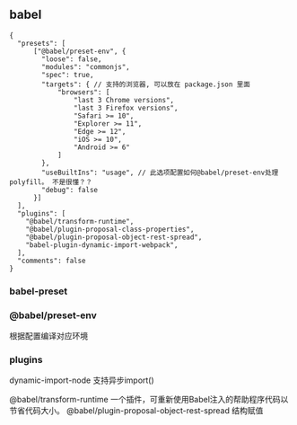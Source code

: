 
## babel
```
{
  "presets": [
      ["@babel/preset-env", {
        "loose": false,
        "modules": "commonjs",
        "spec": true,
        "targets": { // 支持的浏览器, 可以放在 package.json 里面
            "browsers": [
                "last 3 Chrome versions",
                "last 3 Firefox versions",
                "Safari >= 10",
                "Explorer >= 11",
                "Edge >= 12",
                "iOS >= 10",
                "Android >= 6"
            ]
        },
        "useBuiltIns": "usage", // 此选项配置如何@babel/preset-env处理polyfill。 不是很懂？？
        "debug": false
      }]
  ],
  "plugins": [
    "@babel/transform-runtime",
    "@babel/plugin-proposal-class-properties",
    "@babel/plugin-proposal-object-rest-spread",
    "babel-plugin-dynamic-import-webpack",
  ],
  "comments": false
}

```

### babel-preset

### @babel/preset-env
根据配置编译对应环境

### plugins
dynamic-import-node 支持异步import()

@babel/transform-runtime 一个插件，可重新使用Babel注入的帮助程序代码以节省代码大小。
@babel/plugin-proposal-object-rest-spread 结构赋值
